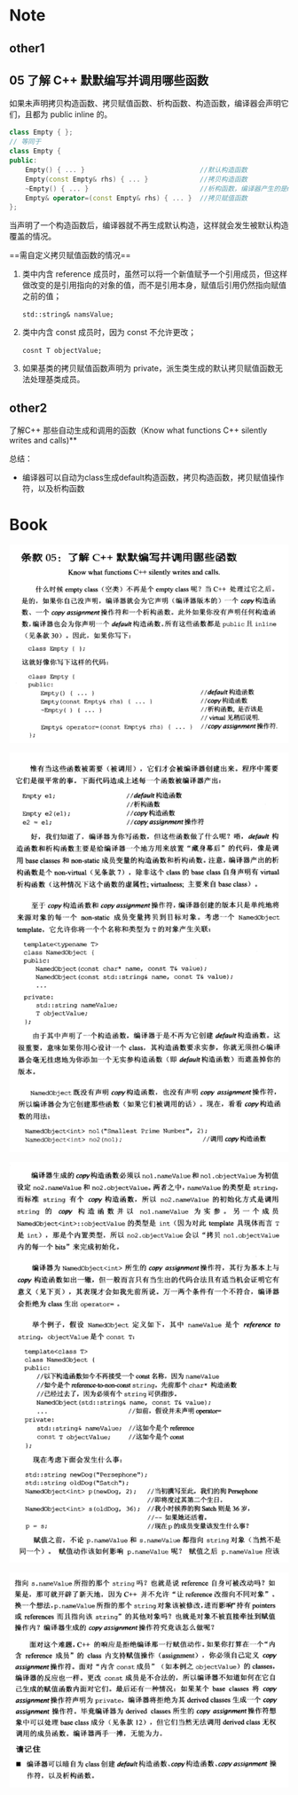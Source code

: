 # Note

## other1

## 05 了解 C++ 默默编写并调用哪些函数

如果未声明拷贝构造函数、拷贝赋值函数、析构函数、构造函数，编译器会声明它们，且都为 public inline 的。

```cpp
class Empty { };
// 等同于
class Empty { 
public:
	Empty() { ... }                             //默认构造函数
	Empty(const Empty& rhs) { ... }             //拷贝构造函数 
	~Empty() { ... }                            //析构函数，编译器产生的是non-virtual
	Empty& operator=(const Empty& rhs) { ... }  //拷贝赋值函数
}; 
```

当声明了一个构造函数后，编译器就不再生成默认构造，这样就会发生被默认构造覆盖的情况。

==需自定义拷贝赋值函数的情况==

1. 类中内含 reference 成员时，虽然可以将一个新值赋予一个引用成员，但这样做改变的是引用指向的对象的值，而不是引用本身，赋值后引用仍然指向赋值之前的值；

   `std::string& namsValue;`

2. 类中内含 const 成员时，因为 const 不允许更改；

   `cosnt T objectValue;`

3. 如果基类的拷贝赋值函数声明为 private，派生类生成的默认拷贝赋值函数无法处理基类成员。

## other2

了解C++ 那些自动生成和调用的函数（Know what functions C++ silently writes and calls)**


总结：

+ 编译器可以自动为class生成default构造函数，拷贝构造函数，拷贝赋值操作符，以及析构函数



# Book

![image-20230507124108614](image/image-20230507124108614.png)

![image-20230507124116392](image/image-20230507124116392.png)

![image-20230507124124979](image/image-20230507124124979.png)

![image-20230507124132064](image/image-20230507124132064.png)